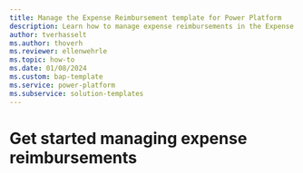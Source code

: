 ```yaml
---
title: Manage the Expense Reimbursement template for Power Platform
description: Learn how to manage expense reimbursements in the Expense Reimbursement Admin model-driven app for Microsoft Power Platform.
author: tverhasselt
ms.author: thoverh
ms.reviewer: ellenwehrle
ms.topic: how-to
ms.date: 01/08/2024
ms.custom: bap-template
ms.service: power-platform
ms.subservice: solution-templates
---
```


# Get started managing expense reimbursements
